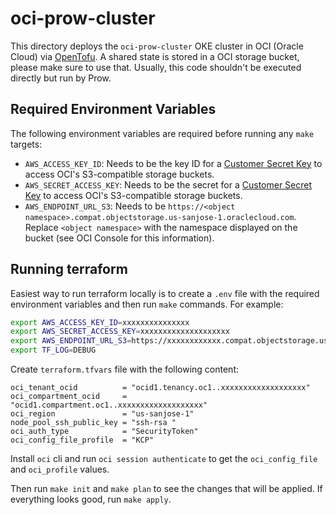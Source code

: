 # oci-prow-cluster

This directory deploys the `oci-prow-cluster` OKE cluster in OCI (Oracle Cloud) via [OpenTofu](https://opentofu.org). A shared state is stored in a OCI storage bucket, please make sure to use that. Usually, this code shouldn't be executed directly but run by Prow.

## Required Environment Variables

The following environment variables are required before running any `make` targets:

- `AWS_ACCESS_KEY_ID`: Needs to be the key ID for a [Customer Secret Key](https://docs.oracle.com/en-us/iaas/Content/Identity/Tasks/managingcredentials.htm#Working2) to access OCI's S3-compatible storage buckets.
- `AWS_SECRET_ACCESS_KEY`: Needs to be the secret for a [Customer Secret Key](https://docs.oracle.com/en-us/iaas/Content/Identity/Tasks/managingcredentials.htm#Working2) to access OCI's S3-compatible storage buckets.
- `AWS_ENDPOINT_URL_S3`: Needs to be `https://<object namespace>.compat.objectstorage.us-sanjose-1.oraclecloud.com`. Replace `<object namespace>` with the namespace displayed on the bucket (see OCI Console for this information).

## Running terraform

Easiest way to run terraform locally is to create a `.env` file with the required environment variables and then run `make` commands. For example:

```bash
export AWS_ACCESS_KEY_ID=xxxxxxxxxxxxxxx
export AWS_SECRET_ACCESS_KEY=xxxxxxxxxxxxxxxxxxxx
export AWS_ENDPOINT_URL_S3=https://xxxxxxxxxxxx.compat.objectstorage.us-sanjose-1.oraclecloud.com
export TF_LOG=DEBUG
```

Create `terraform.tfvars` file with the following content:

```hcl
oci_tenant_ocid          = "ocid1.tenancy.oc1..xxxxxxxxxxxxxxxxxxx"
oci_compartment_ocid     = "ocid1.compartment.oc1..xxxxxxxxxxxxxxxxxxx"
oci_region               = "us-sanjose-1"
node_pool_ssh_public_key = "ssh-rsa "
oci_auth_type            = "SecurityToken"
oci_config_file_profile  = "KCP"
```

Install `oci` cli and run `oci session authenticate` to get the `oci_config_file` and `oci_profile` values.

Then run `make init` and `make plan` to see the changes that will be applied. If everything looks good, run `make apply`.

